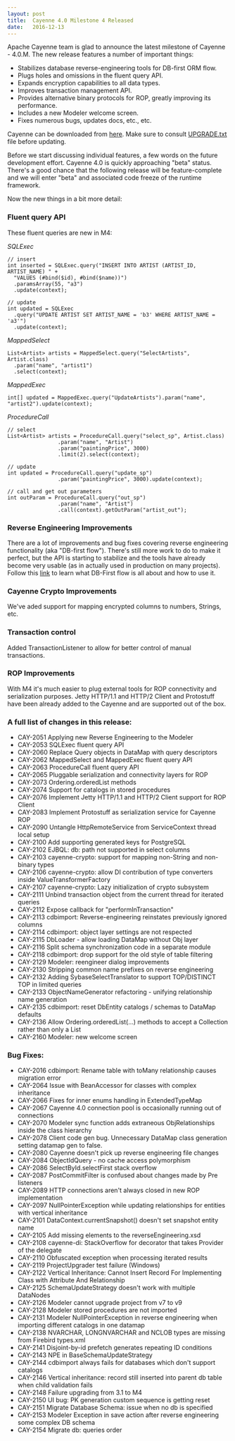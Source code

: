 ```yaml
---
layout: post
title:  Cayenne 4.0 Milestone 4 Released
date:   2016-12-13
---
```


Apache Cayenne team is glad to announce the latest milestone of Cayenne - 4.0.M. The new release features a number of important things:

* Stabilizes database reverse-engineering tools for DB-first ORM flow.
* Plugs holes and omissions in the fluent query API.
* Expands encryption capabilities to all data types.
* Improves transaction management API.
* Provides alternative binary protocols for ROP, greatly improving its performance. 
* Includes a new Modeler welcome screen.
* Fixes numerous bugs, updates docs, etc., etc. 

Cayenne can be downloaded from [here](/download.html). Make sure to consult [UPGRADE.txt](https://github.com/apache/cayenne/blob/4.0.M4/docs/doc/src/main/resources/UPGRADE.txt) file before updating.

Before we start discussing individual features, a few words on the future development effort. Cayenne 4.0 is quickly approaching "beta" status. There's a good chance that the following release will be feature-complete and we will enter "beta" and associated code freeze of the runtime framework. 

Now the new things in a bit more detail:

### Fluent query API
These fluent queries are new in M4:

*SQLExec*

    // insert
    int inserted = SQLExec.query("INSERT INTO ARTIST (ARTIST_ID, ARTIST_NAME) " + 
      "VALUES (#bind($id), #bind($name))")
      .paramsArray(55, "a3")
      .update(context);
    
    // update
    int updated = SQLExec
      .query("UPDATE ARTIST SET ARTIST_NAME = 'b3' WHERE ARTIST_NAME = 'a3'")
      .update(context);

*MappedSelect*

    List<Artist> artists = MappedSelect.query("SelectArtists", Artist.class)
      .param("name", "artist1")
      .select(context);

*MappedExec*

    int[] updated = MappedExec.query("UpdateArtists").param("name", "artist2").update(context);

*ProcedureCall*

    // select
    List<Artist> artists = ProcedureCall.query("select_sp", Artist.class)
                    .param("name", "Artist")
                    .param("paintingPrice", 3000)
                    .limit(2).select(context);
    
    // update
    int updated = ProcedureCall.query("update_sp")
                    .param("paintingPrice", 3000).update(context);
    
    // call and get out parameters
    int outParam = ProcedureCall.query("out_sp")
                    .param("name", "Artist")
                    .call(context).getOutParam("artist_out");

### Reverse Engineering Improvements

There are a lot of improvements and bug fixes covering reverse engineering functionality (aka "DB-first flow"). There's still more work to do to make it perfect, but the API is starting to stabilize and the tools have already become very usable (as in actually used in production on many projects). Follow this [link](/docs/4.0/cayenne-guide/cayenne-guide-part4.html) to learn what DB-First flow is all about and how to use it.

### Cayenne Crypto Improvements

We've aded support for mapping encrypted columns to numbers, Strings, etc.

### Transaction control

Added TransactionListener to allow for better control of manual transactions. 

### ROP Improvements
With M4 it's much easier to plug external tools for ROP connectivity and serialization purposes. Jetty HTTP/1.1 and HTTP/2 Client and Protostuff have been already added to the Cayenne and are supported out of the box.

### A full list of changes in this release:

* CAY-2051 Applying new Reverse Engineering to the Modeler
* CAY-2053 SQLExec fluent query API
* CAY-2060 Replace Query objects in DataMap with query descriptors
* CAY-2062 MappedSelect and MappedExec fluent query API
* CAY-2063 ProcedureCall fluent query API
* CAY-2065 Pluggable serialization and connectivity layers for ROP
* CAY-2073 Ordering.orderedList methods
* CAY-2074 Support for catalogs in stored procedures
* CAY-2076 Implement Jetty HTTP/1.1 and HTTP/2 Client support for ROP Client
* CAY-2083 Implement Protostuff as serialization service for Cayenne ROP
* CAY-2090 Untangle HttpRemoteService from ServiceContext thread local setup
* CAY-2100 Add supporting generated keys for PostgreSQL
* CAY-2102 EJBQL: db: path not supported in select columns
* CAY-2103 cayenne-crypto: support for mapping non-String and non-binary types
* CAY-2106 cayenne-crypto: allow DI contribution of type converters inside ValueTransformerFactory
* CAY-2107 cayenne-crypto: Lazy initialization of crypto subsystem
* CAY-2111 Unbind transaction object from the current thread for iterated queries
* CAY-2112 Expose callback for "performInTransaction"
* CAY-2113 cdbimport: Reverse-engineering reinstates previously ignored columns
* CAY-2114 cdbimport: object layer settings are not respected
* CAY-2115 DbLoader - allow loading DataMap without Obj layer
* CAY-2116 Split schema synchronization code in a separate module
* CAY-2118 cdbimport: drop support for the old style of table filtering
* CAY-2129 Modeler: reengineer dialog improvements
* CAY-2130 Stripping common name prefixes on reverse engineering
* CAY-2132 Adding SybaseSelectTranslator to support TOP/DISTINCT TOP in limited queries
* CAY-2133 ObjectNameGenerator refactoring - unifying relationship name generation
* CAY-2135 cdbimport: reset DbEntity catalogs / schemas to DataMap defaults
* CAY-2136 Allow Ordering.orderedList(…) methods to accept a Collection rather than only a List
* CAY-2160 Modeler: new welcome screen

### Bug Fixes:

* CAY-2016 cdbimport: Rename table with toMany relationship causes migration error
* CAY-2064 Issue with BeanAccessor for classes with complex inheritance
* CAY-2066 Fixes for inner enums handling in ExtendedTypeMap
* CAY-2067 Cayenne 4.0 connection pool is occasionally running out of connections
* CAY-2070 Modeler sync function adds extraneous ObjRelationships inside the class hierarchy
* CAY-2078 Client code gen bug. Unnecessary DataMap class generation setting datamap gen to false.
* CAY-2080 Cayenne doesn't pick up reverse engineering file changes
* CAY-2084 ObjectIdQuery - no cache access polymorphism
* CAY-2086 SelectById.selectFirst stack overflow
* CAY-2087 PostCommitFilter is confused about changes made by Pre listeners
* CAY-2089 HTTP connections aren't always closed in new ROP implementation
* CAY-2097 NullPointerException while updating relationships for entities with vertical inheritance
* CAY-2101 DataContext.currentSnapshot() doesn't set snapshot entity name
* CAY-2105 Add missing elements to the reverseEngineering.xsd
* CAY-2108 cayenne-di: StackOverflow for decorator that takes Provider of the delegate
* CAY-2110 Obfuscated exception when processing iterated results
* CAY-2119 ProjectUpgrader test failure (Windows)
* CAY-2122 Vertical Inheritance: Cannot Insert Record For Implementing Class with Attribute And Relationship
* CAY-2125 SchemaUpdateStrategy doesn't work with multiple DataNodes
* CAY-2126 Modeler cannot upgrade project from v7 to v9
* CAY-2128 Modeler stored procedures are not imported
* CAY-2131 Modeler NullPointerException in reverse engineering when importing different catalogs in one datamap
* CAY-2138 NVARCHAR, LONGNVARCHAR and NCLOB types are missing from Firebird types.xml
* CAY-2141 Disjoint-by-id prefetch generates repeating ID conditions
* CAY-2143 NPE in BaseSchemaUpdateStrategy
* CAY-2144 cdbimport always fails for databases which don't support catalogs
* CAY-2146 Vertical inheritance: record still inserted into parent db table when child validation fails
* CAY-2148 Failure upgrading from 3.1 to M4
* CAY-2150 UI bug: PK generation custom sequence is getting reset
* CAY-2151 Migrate Database Schema: issue when no db is specified
* CAY-2153 Modeler Exception in save action after reverse engineering some complex DB schema
* CAY-2154 Migrate db: queries order